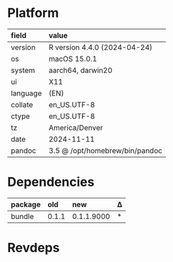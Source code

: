 # Platform

|field    |value                          |
|:--------|:------------------------------|
|version  |R version 4.4.0 (2024-04-24)   |
|os       |macOS 15.0.1                   |
|system   |aarch64, darwin20              |
|ui       |X11                            |
|language |(EN)                           |
|collate  |en_US.UTF-8                    |
|ctype    |en_US.UTF-8                    |
|tz       |America/Denver                 |
|date     |2024-11-11                     |
|pandoc   |3.5 @ /opt/homebrew/bin/pandoc |

# Dependencies

|package |old   |new        |Δ  |
|:-------|:-----|:----------|:--|
|bundle  |0.1.1 |0.1.1.9000 |*  |

# Revdeps

